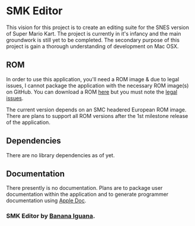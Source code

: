 SMK Editor
=========================

This vision for this project is to create an editing suite for the SNES version of Super Mario Kart. The project is currently in it's infancy and the main groundwork is still yet to be completed. The secondary purpose of this project is gain a thorough understanding of development on Mac OSX.

ROM
-------------------------

In order to use this application, you'll need a ROM image & due to legal issues, I cannot package the application with the necessary ROM image(s) on GitHub. You can download a ROM [here](http://www.bananaiguana.com/share/smk_eur.smc) but you must note the [legal issues](http://en.wikipedia.org/wiki/ROM_image).

The current version depends on an SMC headered European ROM image. There are plans to support all ROM versions after the 1st milestone release of the application.

Dependencies
-------------------------

There are no library dependencies as of yet.

Documentation
-------------------------

There presently is no documentation. Plans are to package user documentation within the application and to generate programmer documentation using [Apple Doc](https://github.com/tomaz/appledoc).

### SMK Editor by [Banana Iguana](http://www.bananaiguana.com/). ###
